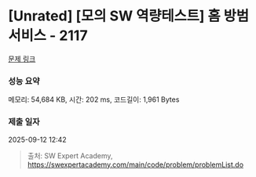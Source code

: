 # [Unrated] [모의 SW 역량테스트] 홈 방범 서비스 - 2117 

[문제 링크](https://swexpertacademy.com/main/code/problem/problemDetail.do?contestProbId=AV5V61LqAf8DFAWu) 

### 성능 요약

메모리: 54,684 KB, 시간: 202 ms, 코드길이: 1,961 Bytes

### 제출 일자

2025-09-12 12:42



> 출처: SW Expert Academy, https://swexpertacademy.com/main/code/problem/problemList.do